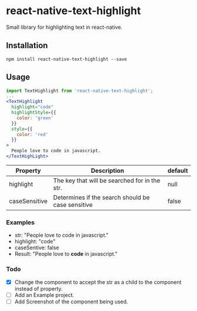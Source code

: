 # react-native-text-highlight
Small library for highlighting text in react-native.

## Installation

`npm install react-native-text-highlight --save`

## Usage
``` jsx
import TextHighlight from 'react-native-text-highlight';
...
<TextHighlight
  highlight="code"
  highlightStyle={{
    color: 'green'
  }}
  style={{
    color: 'red'
  }}
>
  People love to code in javascript.
</TextHighLight>
```

| Property | Description | default  |
| -------- | ----------- | -------- |
| highlight | The key that will be searched for in the str. |   null |
| caseSensitive | Determines if the search should be case sensitive | false |

### Examples

- str: "People love to code in javascript."
- highlight: "code"
- caseSentive: false
- Result: "People love to **code** in javascript."

### Todo

- [X] Change the component to accept the str as a child to the component instead of property.
- [ ] Add an Example project.
- [ ] Add Screenshot of the component being used.
